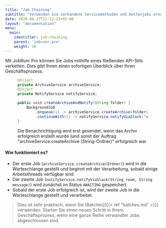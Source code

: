 ```yaml
---
title: "Job Chaining"
subtitle: "Verwenden Sie vorhandene Servicemethoden und Kettenjobs erneut, um saubereren Code und einen sofortigen Überblick über Ihre Geschäftsprozesse zu erhalten."
date: 2020-08-27T11:12:23+02:00
layout: "documentation"
menu: 
  main: 
    identifier: job-chaining
    parent: 'jobrunr-pro'
    weight: 10
---
```

Mit JobRunr Pro können Sie Jobs mithilfe eines fließenden API-Stils verketten. Dies gibt Ihnen einen sofortigen Überblick über Ihren Geschäftsprozess.

<figure>

```java
@Inject
private ArchiveService archiveService;
@Inject
private NotifyService notifyService;

public void createArchiveAndNotify(String folder) {
    BackgroundJob
        .enqueue(() -> archiveService.createArchive(folder))
        .continueWith(() -> notifyService.notifyViaSlack("ops-team", "The following folder was archived: " + folder))
}

```
<figcaption>

Die Benachrichtigung wird erst gesendet, wenn das Archiv erfolgreich erstellt wurde (und somit der Auftrag "archiveService.createArchive (String-Ordner)" erfolgreich war
</figcaption>
</figure>

#### Wie funktioniert es?
- Der erste Job (`archiveService.createArchive(Ordner)`) wird in die Warteschlange gestellt und beginnt mit der Verarbeitung, sobald einige Arbeitsthreads verfügbar sind
- Der zweite Job (`notifyService.notifyViaSlack(String room, String message)`) wird zunächst im Status `AWAITING` gespeichert.
- Sobald der erste Job erfolgreich ist, wird der zweite Job in die Warteschlange gestellt und verarbeitet.

> Dies ist sehr praktisch, wenn Sie [Batches]({{< ref "batches.md" >}}) verwenden. Starten Sie einen neuen Schritt in Ihrem Geschäftsprozess, wenn eine ganze Reihe verwandter Jobs abgeschlossen sind.